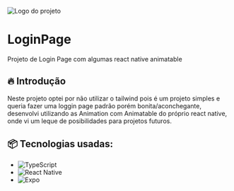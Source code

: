 ![Logo do projeto](https://i.postimg.cc/3NMh1z9N/Banner-Readme-Loggin.png)

# LoginPage

Projeto de Login Page com algumas react native animatable

## 🔥 Introdução

Neste projeto optei por não utilizar o tailwind pois é um projeto simples e queria fazer uma loggin page padrão porém bonita/aconchegante, desenvolvi utilizando as Animation com Animatable do próprio react native, onde vi um leque de posibilidades para projetos futuros.

## 📦 Tecnologias usadas:

- ![TypeScript](https://img.shields.io/badge/typescript-%23007ACC.svg?style=for-the-badge&logo=typescript&logoColor=white)
- ![React Native](https://img.shields.io/badge/react_native-%2320232a.svg?style=for-the-badge&logo=react&logoColor=%2361DAFB)
- ![Expo](https://img.shields.io/badge/expo-1C1E24?style=for-the-badge&logo=expo&logoColor=#D04A37)

